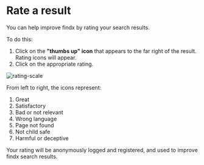 # Rate a result

You can help improve findx by rating your search results. 


To do this:


1. Click on the **"thumbs up" icon** that appears to the far right of the result. Rating icons will appear.
2. Click on the appropriate rating. 

![rating-scale](https://help.findx.com/_media/media/rating-scale.png) 

From left to right, the icons represent: 
1. Great
2. Satisfactory
3. Bad or not relevant
4. Wrong language
5. Page not found
6. Not child safe
7. Harmful or deceptive 

Your rating will be anonymously logged and registered, and used to improve findx search results.
